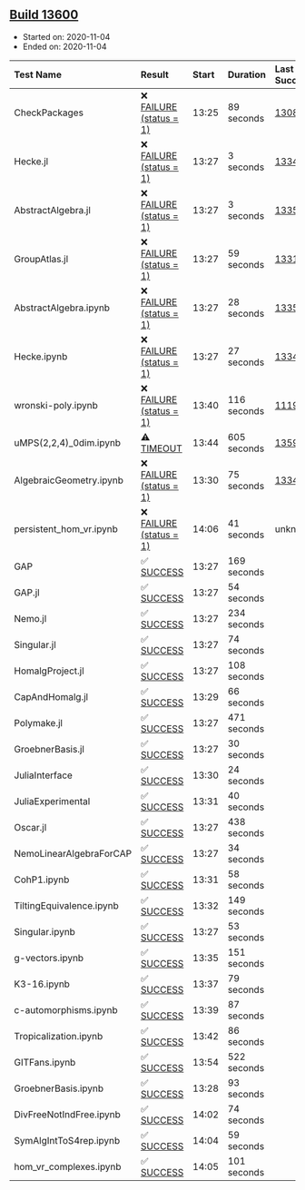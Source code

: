 ## [Build 13600](https://oscarci.mathematik.uni-kl.de/job/oscar/13600/)

* Started on: 2020-11-04
* Ended on: 2020-11-04

| Test Name    | Result | Start | Duration | Last Success | First Failure |
|:-------------|:-------|:------|:---------|:-------------|:--------------|
| CheckPackages | ❌ [FAILURE (status = 1)](https://oscarci.mathematik.uni-kl.de/job/oscar/13600/artifact/logs/build-13600/CheckPackages.log) | 13:25 | 89 seconds | [13085](https://oscarci.mathematik.uni-kl.de/job/oscar/13085/) | [13086](https://oscarci.mathematik.uni-kl.de/job/oscar/13086/) |
| Hecke.jl | ❌ [FAILURE (status = 1)](https://oscarci.mathematik.uni-kl.de/job/oscar/13600/artifact/logs/build-13600/Hecke.jl.log) | 13:27 | 3 seconds | [13341](https://oscarci.mathematik.uni-kl.de/job/oscar/13341/) | [13342](https://oscarci.mathematik.uni-kl.de/job/oscar/13342/) |
| AbstractAlgebra.jl | ❌ [FAILURE (status = 1)](https://oscarci.mathematik.uni-kl.de/job/oscar/13600/artifact/logs/build-13600/AbstractAlgebra.jl.log) | 13:27 | 3 seconds | [13355](https://oscarci.mathematik.uni-kl.de/job/oscar/13355/) | [13356](https://oscarci.mathematik.uni-kl.de/job/oscar/13356/) |
| GroupAtlas.jl | ❌ [FAILURE (status = 1)](https://oscarci.mathematik.uni-kl.de/job/oscar/13600/artifact/logs/build-13600/GroupAtlas.jl.log) | 13:27 | 59 seconds | [13311](https://oscarci.mathematik.uni-kl.de/job/oscar/13311/) | [13312](https://oscarci.mathematik.uni-kl.de/job/oscar/13312/) |
| AbstractAlgebra.ipynb | ❌ [FAILURE (status = 1)](https://oscarci.mathematik.uni-kl.de/job/oscar/13600/artifact/logs/build-13600/AbstractAlgebra.ipynb.log) | 13:27 | 28 seconds | [13355](https://oscarci.mathematik.uni-kl.de/job/oscar/13355/) | [13356](https://oscarci.mathematik.uni-kl.de/job/oscar/13356/) |
| Hecke.ipynb | ❌ [FAILURE (status = 1)](https://oscarci.mathematik.uni-kl.de/job/oscar/13600/artifact/logs/build-13600/Hecke.ipynb.log) | 13:27 | 27 seconds | [13341](https://oscarci.mathematik.uni-kl.de/job/oscar/13341/) | [13342](https://oscarci.mathematik.uni-kl.de/job/oscar/13342/) |
| wronski-poly.ipynb | ❌ [FAILURE (status = 1)](https://oscarci.mathematik.uni-kl.de/job/oscar/13600/artifact/logs/build-13600/wronski-poly.ipynb.log) | 13:40 | 116 seconds | [11192](https://oscarci.mathematik.uni-kl.de/job/oscar/11192/) | [11193](https://oscarci.mathematik.uni-kl.de/job/oscar/11193/) |
| uMPS(2,2,4)_0dim.ipynb | ⚠ [TIMEOUT](https://oscarci.mathematik.uni-kl.de/job/oscar/13600/artifact/logs/build-13600/uMPS-2-2-4-_0dim.ipynb.log) | 13:44 | 605 seconds | [13599](https://oscarci.mathematik.uni-kl.de/job/oscar/13599/) | [13600](https://oscarci.mathematik.uni-kl.de/job/oscar/13600/) |
| AlgebraicGeometry.ipynb | ❌ [FAILURE (status = 1)](https://oscarci.mathematik.uni-kl.de/job/oscar/13600/artifact/logs/build-13600/AlgebraicGeometry.ipynb.log) | 13:30 | 75 seconds | [13341](https://oscarci.mathematik.uni-kl.de/job/oscar/13341/) | [13342](https://oscarci.mathematik.uni-kl.de/job/oscar/13342/) |
| persistent_hom_vr.ipynb | ❌ [FAILURE (status = 1)](https://oscarci.mathematik.uni-kl.de/job/oscar/13600/artifact/logs/build-13600/persistent_hom_vr.ipynb.log) | 14:06 | 41 seconds | unknown | unknown |
| GAP | ✅ [SUCCESS](https://oscarci.mathematik.uni-kl.de/job/oscar/13600/artifact/logs/build-13600/GAP.log) | 13:27 | 169 seconds |  |  |
| GAP.jl | ✅ [SUCCESS](https://oscarci.mathematik.uni-kl.de/job/oscar/13600/artifact/logs/build-13600/GAP.jl.log) | 13:27 | 54 seconds |  |  |
| Nemo.jl | ✅ [SUCCESS](https://oscarci.mathematik.uni-kl.de/job/oscar/13600/artifact/logs/build-13600/Nemo.jl.log) | 13:27 | 234 seconds |  |  |
| Singular.jl | ✅ [SUCCESS](https://oscarci.mathematik.uni-kl.de/job/oscar/13600/artifact/logs/build-13600/Singular.jl.log) | 13:27 | 74 seconds |  |  |
| HomalgProject.jl | ✅ [SUCCESS](https://oscarci.mathematik.uni-kl.de/job/oscar/13600/artifact/logs/build-13600/HomalgProject.jl.log) | 13:27 | 108 seconds |  |  |
| CapAndHomalg.jl | ✅ [SUCCESS](https://oscarci.mathematik.uni-kl.de/job/oscar/13600/artifact/logs/build-13600/CapAndHomalg.jl.log) | 13:29 | 66 seconds |  |  |
| Polymake.jl | ✅ [SUCCESS](https://oscarci.mathematik.uni-kl.de/job/oscar/13600/artifact/logs/build-13600/Polymake.jl.log) | 13:27 | 471 seconds |  |  |
| GroebnerBasis.jl | ✅ [SUCCESS](https://oscarci.mathematik.uni-kl.de/job/oscar/13600/artifact/logs/build-13600/GroebnerBasis.jl.log) | 13:27 | 30 seconds |  |  |
| JuliaInterface | ✅ [SUCCESS](https://oscarci.mathematik.uni-kl.de/job/oscar/13600/artifact/logs/build-13600/JuliaInterface.log) | 13:30 | 24 seconds |  |  |
| JuliaExperimental | ✅ [SUCCESS](https://oscarci.mathematik.uni-kl.de/job/oscar/13600/artifact/logs/build-13600/JuliaExperimental.log) | 13:31 | 40 seconds |  |  |
| Oscar.jl | ✅ [SUCCESS](https://oscarci.mathematik.uni-kl.de/job/oscar/13600/artifact/logs/build-13600/Oscar.jl.log) | 13:27 | 438 seconds |  |  |
| NemoLinearAlgebraForCAP | ✅ [SUCCESS](https://oscarci.mathematik.uni-kl.de/job/oscar/13600/artifact/logs/build-13600/NemoLinearAlgebraForCAP.log) | 13:27 | 34 seconds |  |  |
| CohP1.ipynb | ✅ [SUCCESS](https://oscarci.mathematik.uni-kl.de/job/oscar/13600/artifact/logs/build-13600/CohP1.ipynb.log) | 13:31 | 58 seconds |  |  |
| TiltingEquivalence.ipynb | ✅ [SUCCESS](https://oscarci.mathematik.uni-kl.de/job/oscar/13600/artifact/logs/build-13600/TiltingEquivalence.ipynb.log) | 13:32 | 149 seconds |  |  |
| Singular.ipynb | ✅ [SUCCESS](https://oscarci.mathematik.uni-kl.de/job/oscar/13600/artifact/logs/build-13600/Singular.ipynb.log) | 13:27 | 53 seconds |  |  |
| g-vectors.ipynb | ✅ [SUCCESS](https://oscarci.mathematik.uni-kl.de/job/oscar/13600/artifact/logs/build-13600/g-vectors.ipynb.log) | 13:35 | 151 seconds |  |  |
| K3-16.ipynb | ✅ [SUCCESS](https://oscarci.mathematik.uni-kl.de/job/oscar/13600/artifact/logs/build-13600/K3-16.ipynb.log) | 13:37 | 79 seconds |  |  |
| c-automorphisms.ipynb | ✅ [SUCCESS](https://oscarci.mathematik.uni-kl.de/job/oscar/13600/artifact/logs/build-13600/c-automorphisms.ipynb.log) | 13:39 | 87 seconds |  |  |
| Tropicalization.ipynb | ✅ [SUCCESS](https://oscarci.mathematik.uni-kl.de/job/oscar/13600/artifact/logs/build-13600/Tropicalization.ipynb.log) | 13:42 | 86 seconds |  |  |
| GITFans.ipynb | ✅ [SUCCESS](https://oscarci.mathematik.uni-kl.de/job/oscar/13600/artifact/logs/build-13600/GITFans.ipynb.log) | 13:54 | 522 seconds |  |  |
| GroebnerBasis.ipynb | ✅ [SUCCESS](https://oscarci.mathematik.uni-kl.de/job/oscar/13600/artifact/logs/build-13600/GroebnerBasis.ipynb.log) | 13:28 | 93 seconds |  |  |
| DivFreeNotIndFree.ipynb | ✅ [SUCCESS](https://oscarci.mathematik.uni-kl.de/job/oscar/13600/artifact/logs/build-13600/DivFreeNotIndFree.ipynb.log) | 14:02 | 74 seconds |  |  |
| SymAlgIntToS4rep.ipynb | ✅ [SUCCESS](https://oscarci.mathematik.uni-kl.de/job/oscar/13600/artifact/logs/build-13600/SymAlgIntToS4rep.ipynb.log) | 14:04 | 59 seconds |  |  |
| hom_vr_complexes.ipynb | ✅ [SUCCESS](https://oscarci.mathematik.uni-kl.de/job/oscar/13600/artifact/logs/build-13600/hom_vr_complexes.ipynb.log) | 14:05 | 101 seconds |  |  |
